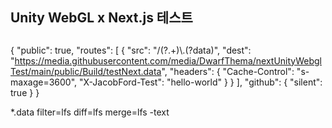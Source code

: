 ## Unity WebGL x Next.js 테스트

##

{
"public": true,
"routes": [
{
"src": "/(?<filepath>.+)\\.(?<ext>data)",
"dest": "https://media.githubusercontent.com/media/DwarfThema/nextUnityWebglTest/main/public/Build/testNext.data",
"headers": {
"Cache-Control": "s-maxage=3600",
"X-JacobFord-Test": "hello-world"
}
}
],
"github": {
"silent": true
}
}

\*.data filter=lfs diff=lfs merge=lfs -text
